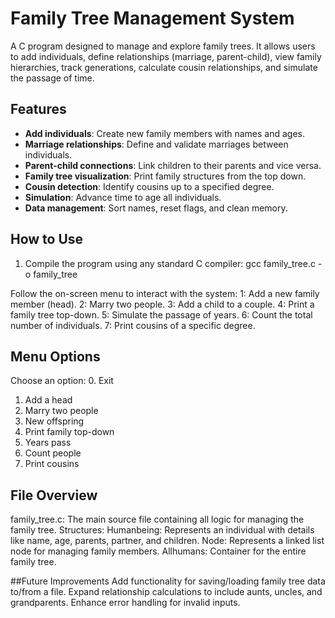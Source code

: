 # Family Tree Management System

A C program designed to manage and explore family trees. It allows users to add individuals, define relationships (marriage, parent-child), view family hierarchies, track generations, calculate cousin relationships, and simulate the passage of time.

## Features
- **Add individuals**: Create new family members with names and ages.
- **Marriage relationships**: Define and validate marriages between individuals.
- **Parent-child connections**: Link children to their parents and vice versa.
- **Family tree visualization**: Print family structures from the top down.
- **Cousin detection**: Identify cousins up to a specified degree.
- **Simulation**: Advance time to age all individuals.
- **Data management**: Sort names, reset flags, and clean memory.

## How to Use
1. Compile the program using any standard C compiler:
   gcc family_tree.c -o family_tree
   
Follow the on-screen menu to interact with the system:
1: Add a new family member (head).
2: Marry two people.
3: Add a child to a couple.
4: Print a family tree top-down.
5: Simulate the passage of years.
6: Count the total number of individuals.
7: Print cousins of a specific degree.

## Menu Options
Choose an option:
0. Exit
1. Add a head
2. Marry two people
3. New offspring
4. Print family top-down
5. Years pass
6. Count people
7. Print cousins

## File Overview
family_tree.c: The main source file containing all logic for managing the family tree.
Structures:
Humanbeing: Represents an individual with details like name, age, parents, partner, and children.
Node: Represents a linked list node for managing family members.
Allhumans: Container for the entire family tree.

##Future Improvements
Add functionality for saving/loading family tree data to/from a file.
Expand relationship calculations to include aunts, uncles, and grandparents.
Enhance error handling for invalid inputs.
